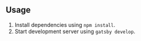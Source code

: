 ## Usage
1. Install dependencies using `npm install`.
2. Start development server using `gatsby develop`.

